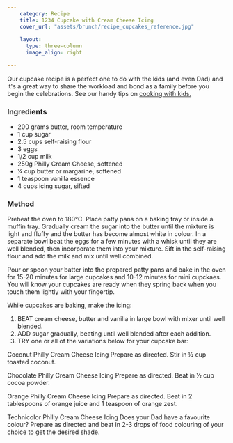 ```yaml
---
    category: Recipe
    title: 1234 Cupcake with Cream Cheese Icing
    cover_url: "assets/brunch/recipe_cupcakes_reference.jpg"
    
    layout:
      type: three-column
      image_align: right
      
---
```


Our cupcake recipe is a perfect one to do with the kids (and even Dad) 
and it's a great way to share the workload and bond as a family before 
you begin the celebrations. See our handy tips on 
<a href="story-two/1">cooking with kids.</a>

### Ingredients

- 200 grams butter, room temperature
- 1 cup sugar
- 2.5 cups self-raising flour
- 3 eggs
- 1/2 cup milk
- 250g Philly Cream Cheese, softened
- 1⁄4 cup butter or margarine, softened
- 1 teaspoon vanilla essence
- 4 cups icing sugar, sifted

### Method

Preheat the oven to 180°C. Place patty pans on a baking tray or inside 
a muffin tray. Gradually cream the sugar into the butter until the 
mixture is light and fluffy and the butter has become almost white 
in colour. In a separate bowl beat the eggs for a few minutes with a 
whisk until they are well blended, then incorporate them into your 
mixture. Sift in the self-raising flour and add the milk and mix until 
well combined. 

Pour or spoon your batter into the prepared patty pans and bake in 
the oven for 15-20 minutes for large cupcakes and 10-12 minutes for 
mini cupckaes. You will know your cupcakes are ready when they 
spring back when you touch them lightly with your fingertip. 

While cupcakes are baking, make the icing:

1.	BEAT cream cheese, butter and vanilla in large bowl with mixer until well blended.
2.	ADD sugar gradually, beating until well blended after each addition.
3.	TRY one or all  of the variations below for your cupcake bar:

Coconut Philly Cream Cheese Icing
Prepare as directed. Stir in ½ cup toasted coconut.

Chocolate Philly Cream Cheese Icing
Prepare as directed. Beat in ½ cup cocoa powder.

Orange Philly Cream Cheese Icing
Prepare as directed. Beat in 2 tablespoons of orange juice and 1 teaspoon of orange zest.

Technicolor Philly Cream Cheese Icing
Does your Dad have a favourite colour? Prepare as directed and beat in 2-3 drops of food colouring of your choice to get the desired shade.
